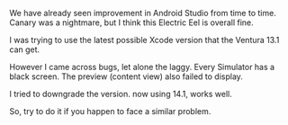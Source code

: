 We have already seen improvement in Android Studio from time to time. Canary was a nightmare, but I think this Electric Eel is overall fine.

I was trying to use the latest possible Xcode version that the Ventura 13.1 can get.  

However I came across bugs, let alone the laggy. Every Simulator has a black screen. The preview (content view) also failed to display.  

I tried to downgrade the version. now using 14.1, works well.  

So, try to do it if you happen to face a similar problem.
